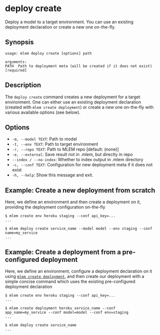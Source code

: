 # deploy create

Deploy a model to a target environment. You can use an existing deployment
declaration or create a new one on-the-fly.

## Synopsis

```usage
usage: mlem deploy create [options] path

arguments:
PATH  Path to deployment meta (will be created if it does not exist) [required]
```

## Description

The `deploy create` command creates a new deployment for a target environment.
One can either use an existing deployment declaration (created with
`mlem create deployment`) or create a new one on-the-fly with various available
options (see below).

## Options

- `-m, --model TEXT`: Path to model
- `-t, --env TEXT`: Path to target environment
- `-r, --repo TEXT`: Path to MLEM repo [default: (none)]
- `-e, --external`: Save result not in .mlem, but directly in repo
- `--index / --no-index`: Whether to index output in .mlem directory
- `-c, --conf TEXT`: Configuration for new deployment meta if it does not exist
- `-h, --help`: Show this message and exit.

## Example: Create a new deployment from scratch

Here, we define an environment and then create a deployment on it, providing the
deployment configuration on-the-fly

```mlem
$ mlem create env heroku staging --conf api_key=...
...

$ mlem deploy create service_name --model model --env staging --conf name=my_service
...
```

## Example: Create a deployment from a pre-configured deployment

Here, we define an environment, configure a deployment declaration on it using
[`mlem create deployment`](/doc/command-reference/create), and then create our
deployment with a simple concise command which uses the existing pre-configured
deployment declaration

```mlem
$ mlem create env heroku staging --conf api_key=...
...

$ mlem create deployment heroku service_name --conf app_name=my_service --conf model=model --conf env=staging
...

$ mlem deploy create service_name
...
```
